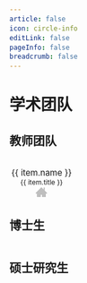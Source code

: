 ```yaml
---
article: false
icon: circle-info
editLink: false
pageInfo: false
breadcrumb: false
---
```


# 学术团队

## 教师团队

<div class="row">
    <div class="team">
        <div class="team-item" v-for="(item, index) in teachers" :key="index">
          <img :src="`${avatarBaseUrl}${item.avatar}`" alt="" />
          <div class="name">{{ item.name }}</div>
          <div class="title">{{ item.title }}</div>
          <a :href="item.link" target="_blank"><img src="/assets/images/home.gif"></a>
      </div>
    </div>
</div>

## 博士生

<div class="row">
    <div class="team">
        <template v-for="(students, year, i) in phds" :key="year">
            <div class="team-item" v-for="(item, index) in students" :key="index">
              <img :src="`${avatarBaseUrl}${item.avatar}`" alt="" />
              <div class="name">{{ item.name }}</div>
              <div class="title">{{ year }}级</div>
              <a :href="item.link" target="_blank"><img src="/assets/images/home.gif"></a>
            </div>
        </template>
    </div>
</div>

## 硕士研究生

<template v-for="(students, year, i) in masters" :key="year">

  <h3 :id="'_'+year+'级'" tabindex="-1"><a class="header-anchor" :href="'#_'+year+'级'" aria-hidden="true">#</a> {{year}} 级</h3>
  <div class="row">
      <div class="team">
          <div class="team-item" v-for="(item, index) in students" :key="index">
            <img :src="`${avatarBaseUrl}${item.avatar}`" alt="" />
            <div class="name">{{ item.name }}</div>
            <div class="title">{{year}} 级</div>
            <a :href="item.link" target="_blank"><img src="/assets/images/home.gif"></a>
        </div>
      </div>
  </div>
</template>


<script>
export default {
    // data() 返回的属性将会成为响应式的状态
    // 并且暴露在 `this` 上
    data() {
        return {
            avatarBaseUrl: "assets/images/memberimage/",
            teachers: [
                {
                    name: "丁兴号",
                    avatar: "dingxinghao.jpg",
                    title: "教授，博导",
                    link: "teamindex/xhding.html",
                },
                {
                    name: "黄悦",
                    avatar: "huangyue.jpg",
                    title: "教授，硕导",
                    link: "teamindex/yhuang.html",
                },
                {
                    name: "肖珍龙",
                    avatar: "xiaozhenlong.jpg",
                    title: "副教授，硕导",
                    link: "teamindex/zlxiao.html",
                },
                {
                    name: "涂晓彤",
                    avatar: "tuxiaotong.jpg",
                    title: "助理教授，硕导",
                    link: "teamindex/xttu.html",
                },
                {
                    name: "John Paisely",
                    avatar: "john.jpg",
                    title: "客座教授",
                    link: "http://www.columbia.edu/~jwp2128/",
                },
                {
                    name: "Mingyuan Zhou",
                    avatar: "zhoumingyuan.png",
                    title: "客座教授",
                    link: "http://mingyuanzhou.github.io/",
                },
            ],
            phds: {
                2014: [{
                    name: "傅雪阳",
                    avatar: "fuxueyang.jpg",
                    title: "",
                    link: "https://xueyangfu.github.io",
                },],
                2015: [{
                    name: "王宇",
                    avatar: "wangyu.jpg",
                    title: "",
                    link: "teamindex/ywang.html",
                },],
                2016: [{
                    name: "孙立言",
                    avatar: "sunliyan.jpg",
                    title: "",
                    link: "https://lynnsunxmu.github.io",
                },],
                2017: [{
                    name: "王武",
                    avatar: "wangwu.jpg",
                    title: "",
                    link: "#"
                },],
                2018: [{
                    name: "林煌星",
                    avatar: "linhuangxing.jpg",
                    title: "",
                    link: "#",
                },
                {
                    name: "井长兴",
                    avatar: "jingchangxing.jpg",
                    title: "",
                    link: "#",
                },],
                2019: [{
                    name: "富振奇",
                    avatar: "fuzhenqi.jpg",
                    title: "",
                    link: "https://zhenqifu.github.io/",
                },
                {
                    name: "马超",
                    avatar: "machao.jpg",
                    title: "",
                    link: "#"
                },],
                2020: [{
                    name: "徐浩特",
                    avatar: "xuhaote.jpg",
                    title: "",
                    link: "#"
                },
                {
                    name: "匡振宇",
                    avatar: "kuangzhenyu.jpg",
                    title: "",
                    link: "#",
                },],
                2021: [{
                    name: "孟戈",
                    avatar: "mengge.jpg",
                    title: "",
                    link: "#"
                },
                {
                    name: "黄飞成",
                    avatar: "huangfeicheng.jpg",
                    title: "",
                    link: "#",
                },],
                2022: [{
                    name: "林溦",
                    avatar: "linwei.png",
                    title: "",
                    link: "#"
                },
                {
                    name: "黄海靓",
                    avatar: "huanghailiang.jpg",
                    title: "",
                    link: "#",
                },
                {
                    name: "王莹莹",
                    avatar: "wangyingying.jpg",
                    title: "",
                    link: "#",
                },]
            },
            masters: {
                2020: [
                    {
                        name: "蔡森林",
                        avatar: "caisenlin.jpg",
                        title: "",
                        link: "",
                    },
                    {
                        name: "柴舒",
                        avatar: "chaishu.jpg",
                        title: "",
                        link: ""
                    },
                    {
                        name: "陈睿哲",
                        avatar: "chenruizhe.jpg",
                        title: "",
                        link: "",
                    },
                    {
                        name: "丁之元",
                        avatar: "dingzhiyuan.jpg",
                        title: "",
                        link: "",
                    },
                    {
                        name: "何楚楚",
                        avatar: "hechuchu.jpg",
                        title: "",
                        link: ""
                    },
                    {
                        name: "黄乐兴",
                        avatar: "huanglexing.jpg",
                        title: "",
                        link: "",
                    },
                    {
                        name: "李炯承",
                        avatar: "lijiongcheng.jpg",
                        title: "",
                        link: "",
                    },
                    {
                        name: "梁浩",
                        avatar: "lianghao.jpg",
                        title: "",
                        link: ""
                    },
                    {
                        name: "林晓鹏",
                        avatar: "linxiaopeng.jpg",
                        title: "",
                        link: "",
                    },
                    {
                        name: "饶智杰",
                        avatar: "raozhijie.jpg",
                        title: "",
                        link: "",
                    },
                    {
                        name: "王天浚",
                        avatar: "dabai.jpg",
                        title: "",
                        link: ""
                    },
                    {
                        name: "王蔚瑜",
                        avatar: "wangweiyu.jpg",
                        title: "",
                        link: "",
                    },
                    {
                        name: "余少聪",
                        avatar: "yushaocong.jpg",
                        title: "",
                        link: "",
                    },
                    {
                        name: "张弛",
                        avatar: "zhangchi.png",
                        title: "",
                        link: ""
                    },
                    {
                        name: "周观星",
                        avatar: "zhouguanxing.jpg",
                        title: "",
                        link: "",
                    },
                    {
                        name: "庄易鸿",
                        avatar: "zhuangyihong.jpg",
                        title: "",
                        link: "",
                    },
                ],
                2021: [
                    {
                        name: "褚学业",
                        avatar: "chuxueye.jpg",
                        title: "",
                        link: ""
                    },
                    {
                        name: "丁海舟",
                        avatar: "dinghaizhou.jpg",
                        title: "",
                        link: "",
                    },
                    {
                        name: "胡郁明",
                        avatar: "huyuming.jpg",
                        title: "",
                        link: ""
                    },
                    {
                        name: "赖灿兴",
                        avatar: "laicanxing.jpg",
                        title: "",
                        link: "",
                    },
                    {
                        name: "林初阳",
                        avatar: "linchuyang.jpg",
                        title: "",
                        link: "",
                    },
                    {
                        name: "刘奕阳",
                        avatar: "liuyiyang.jpg",
                        title: "",
                        link: "",
                    },
                    {
                        name: "吕正芃",
                        avatar: "dabai.jpg",
                        title: "",
                        link: ""
                    },
                    {
                        name: "毛怡瑾",
                        avatar: "maoyijin.jpg",
                        title: "",
                        link: ""
                    },
                    {
                        name: "魏海艳",
                        avatar: "weihaiyan.jpg",
                        title: "",
                        link: "",
                    },
                    {
                        name: "徐迎",
                        avatar: "xuying.jpg",
                        title: "",
                        link: ""
                    },
                    {
                        name: "杨刚",
                        avatar: "yanggang.jpg",
                        title: "",
                        link: ""
                    },
                    {
                        name: "张勇华",
                        avatar: "zhangyonghua.jpg",
                        title: "",
                        link: "",
                    },
                    {
                        name: "郑国庆",
                        avatar: "zhengguoqing.jpg",
                        title: "",
                        link: "",
                    },
                    {
                        name: "钟杰",
                        avatar: "zhongjie.jpg",
                        title: "",
                        link: ""
                    },
                    {
                        name: "钟亦劲",
                        avatar: "zhongyijin.jpg",
                        title: "",
                        link: "",
                    },
                    {
                        name: "周文波",
                        avatar: "zhouwenbo.jpg",
                        title: "",
                        link: "",
                    },
                ],
                2022: [
                    {
                        name: "陈晓璐",
                        avatar: "陈晓璐.jpg",
                        title: "",
                        link: ""
                    },
                    {
                        name: "程利东",
                        avatar: "程利东.jpg",
                        title: "",
                        link: ""
                    },
                    {
                        name: "邓成浩",
                        avatar: "邓成浩.jpg",
                        title: "",
                        link: ""
                    },
                    {
                        name: "董於航",
                        avatar: "董於航.jpg",
                        title: "",
                        link: ""
                    },
                    {
                        name: "范琳钰",
                        avatar: "范琳钰.jpg",
                        title: "",
                        link: ""
                    },
                    {
                        name: "黄婧嘉",
                        avatar: "黄婧嘉.png",
                        title: "",
                        link: ""
                    },
                    {
                        name: "李晨",
                        avatar: "李晨.jpg",
                        title: "",
                        link: ""
                    },
                    {
                        name: "林鸿",
                        avatar: "林鸿.jpg",
                        title: "",
                        link: ""
                    },
                    {
                        name: "马晨雨",
                        avatar: "马晨雨.jpg",
                        title: "",
                        link: ""
                    },
                    {
                        name: "彭家傲",
                        avatar: "彭家傲.jpg",
                        title: "",
                        link: ""
                    },
                    {
                        name: "唐路垚",
                        avatar: "唐路垚.jpg",
                        title: "",
                        link: ""
                    },
                    {
                        name: "吴庆垚",
                        avatar: "吴庆垚.jpg",
                        title: "",
                        link: ""
                    },
                    {
                        name: "夏周翔",
                        avatar: "夏周翔.jpg",
                        title: "",
                        link: ""
                    },
                    {
                        name: "余河灯",
                        avatar: "余河灯.jpg",
                        title: "",
                        link: ""
                    },
                    {
                        name: "袁与炫",
                        avatar: "袁与炫.jpg",
                        title: "",
                        link: ""
                    },
                    {
                        name: "章弘阳",
                        avatar: "章弘阳.jpg",
                        title: "",
                        link: ""
                    },
                    {
                        name: "庄荣晋",
                        avatar: "庄荣晋.jpg",
                        title: "",
                        link: ""
                    },
                    {
                        name: "王珺玮",
                        avatar: "wangjunwei.jpg",
                        title: "",
                        link: "",
                    },
                ],
            },

        };
    },
};
</script>

<style>
.team {
    display: grid;
    grid-template-columns: repeat(auto-fill, minmax(100px, 1fr));
    /*自动换行并自动平均分配宽度 */
    gap: 15px;
    /* 可以添加适当的间距*/
    text-align: center;
}

.name {
    font-size: 15px;
}

.title {
    font-size: 12px;
}
</style>
